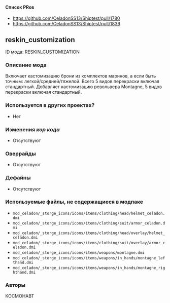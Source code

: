 
#### Список PRов

- https://github.com/CeladonSS13/Shiptest/pull/1780
- https://github.com/CeladonSS13/Shiptest/pull/1836
<!--
  Ссылки на PRы, связанные с модом:
  - Создание
  - Большие изменения
-->

<!-- Название мода. Не важно на русском или на английском. -->
## reskin_customization

ID мода: RESKIN_CUSTOMIZATION

### Описание мода

Включает кастомизацию брони из комплектов маринов, а если быть точным: легкой/средней/тяжелой. Всего 5 видов перекраски включая стандартный.
Добавляет кастомизацию револьвера Montagne, 5 видов перекраски включая стандартный.

### Используется в других проектах?

- Нет

### Изменения *кор кода*

- Отсутствуют

### Оверрайды

- Отсутствуют

### Дефайны

- Отсутствуют

### Используемые файлы, не содержащиеся в модпаке

- `mod_celadon/_storge_icons/icons/items/clothing/head/helmet_celadon.dmi`
- `mod_celadon/_storge_icons/icons/items/clothing/suit/armor_celadon.dmi`
- `mod_celadon/_storge_icons/icons/items/clothing/head/overlay/helmet_celadon.dmi`
- `mod_celadon/_storge_icons/icons/items/clothing/suit/overlay/armor_celadon.dmi`
- `mod_celadon/_storge_icons/icons/items/weapons/montagne.dmi`
- `mod_celadon/_storge_icons/icons/items/weapons/in_hands/montagne_lefthand.dmi`
- `mod_celadon/_storge_icons/icons/items/weapons/in_hands/montagne_righthand.dmi`

### Авторы

KOCMOHABT
